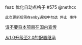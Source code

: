 feat: 优化自动点格子 #575 @nethcx

`此次更新后需在emby通知中勾选 停止 事件`

[请不要将本项目在国内宣传](https://github.com/wushuo894/ani-rss/discussions/504)

[从1.0升级至2.0的配置继承](https://github.com/wushuo894/ani-rss/discussions/427)

